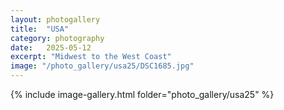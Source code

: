 ```yaml
---
layout: photogallery
title:  "USA"
category: photography
date:   2025-05-12
excerpt: "Midwest to the West Coast"
image: "/photo_gallery/usa25/DSC1685.jpg"
---
```

<!-- ## Berlin Over The Years -->

{% include image-gallery.html folder="photo_gallery/usa25" %}

<!-- {% assign image-gallery.html folder="photo_gallery/israeljordan23" %} -->

<!-- {% for image in site.static_files %} -->
  <!-- {% if image.path contains image_folder %}
    {% assign img_path = image.path %}
    {% assign img_dimensions = img_path | split: '/' | last | split: 'x' %}
    {% if img_dimensions[1] > img_dimensions[0] %}
      <img src="{{ img_path | relative_url }}" width="100">
    {% else %}
      <img src="{{ img_path | relative_url }}">
    {% endif %}
  {% endif %}
{% endfor %} -->